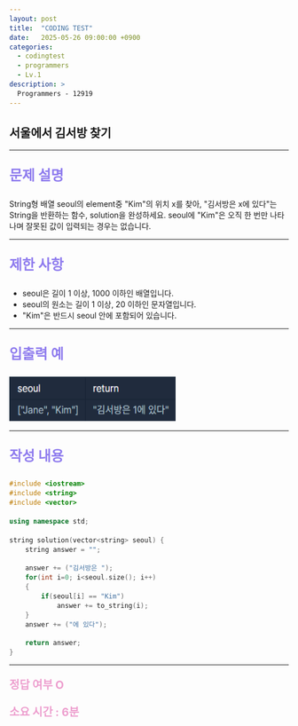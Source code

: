 ```yaml
---
layout: post
title:  "CODING TEST"
date:   2025-05-26 09:00:00 +0900
categories:
  - codingtest
  - programmers
  - Lv.1
description: >
  Programmers - 12919
---
```

## 서울에서 김서방 찾기

---

<p style = "color:#8f7cee; font-size:25px; font-weight:bold">
문제 설명
</p>

String형 배열 seoul의 element중 "Kim"의 위치 x를 찾아, "김서방은 x에 있다"는 String을 반환하는 함수, solution을 완성하세요. seoul에 "Kim"은 오직 한 번만 나타나며 잘못된 값이 입력되는 경우는 없습니다.

---

<p style = "color:#8f7cee; font-size:25px; font-weight:bold">
제한 사항
</p>

- seoul은 길이 1 이상, 1000 이하인 배열입니다.
- seoul의 원소는 길이 1 이상, 20 이하인 문자열입니다.
- "Kim"은 반드시 seoul 안에 포함되어 있습니다.

---

<p style = "color:#8f7cee; font-size:25px; font-weight:bold">
입출력 예
</p>

<img src = "/assets/img/codingtest/12919.png" width = "300" height = "80">

---

<p style = "color:#8f7cee; font-size:25px; font-weight:bold">
작성 내용
</p>

```C++
#include <iostream>
#include <string>
#include <vector>

using namespace std;

string solution(vector<string> seoul) {
    string answer = "";
    
    answer += ("김서방은 ");
    for(int i=0; i<seoul.size(); i++)
    {
        if(seoul[i] == "Kim")
            answer += to_string(i);
    }
    answer += ("에 있다");
    
    return answer;
}
```

---

<p style = "color:#ed9ece; font-size:20px; font-weight:bold">
정답 여부 O
</p>

<p style = "color:#ed9ece; font-size:20px; font-weight:bold">
소요 시간 : 6분
</p>

